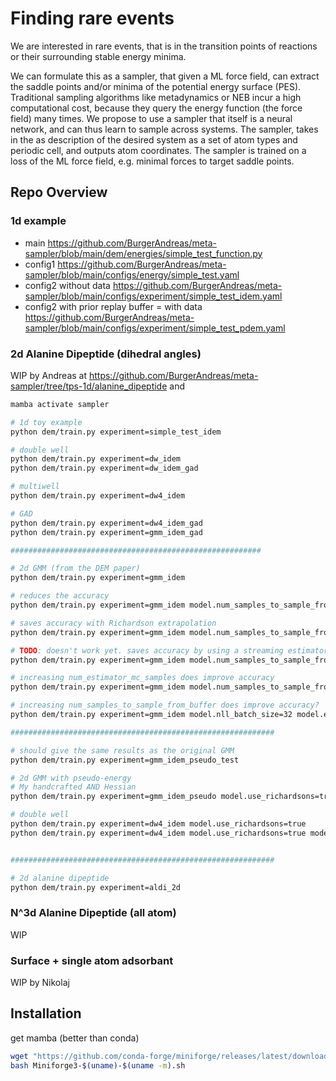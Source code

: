 # Finding rare events

We are interested in rare events, that is in the transition points of reactions or their surrounding stable energy minima.

We can formulate this as a sampler, that given a ML force field, can extract the saddle points and/or minima of the potential energy surface (PES).
Traditional sampling algorithms like metadynamics or NEB incur a high computational cost, because they query the energy function (the force field) many times. 
We propose to use a sampler that itself is a neural network, and can thus learn to sample across systems. 
The sampler, takes in the as description of the desired system as a set of atom types and periodic cell, and outputs atom coordinates. 
The sampler is trained on a loss of the ML force field, e.g. minimal forces to target saddle points.

## Repo Overview

### 1d example
- main https://github.com/BurgerAndreas/meta-sampler/blob/main/dem/energies/simple_test_function.py
- config1 https://github.com/BurgerAndreas/meta-sampler/blob/main/configs/energy/simple_test.yaml
- config2 without data https://github.com/BurgerAndreas/meta-sampler/blob/main/configs/experiment/simple_test_idem.yaml
- config2 with prior replay buffer = with data https://github.com/BurgerAndreas/meta-sampler/blob/main/configs/experiment/simple_test_pdem.yaml

### 2d Alanine Dipeptide (dihedral angles)
WIP by Andreas at https://github.com/BurgerAndreas/meta-sampler/tree/tps-1d/alanine_dipeptide and

```bash
mamba activate sampler

# 1d toy example
python dem/train.py experiment=simple_test_idem

# double well
python dem/train.py experiment=dw_idem
python dem/train.py experiment=dw_idem_gad

# multiwell
python dem/train.py experiment=dw4_idem

# GAD
python dem/train.py experiment=dw4_idem_gad
python dem/train.py experiment=gmm_idem_gad

########################################################

# 2d GMM (from the DEM paper)
python dem/train.py experiment=gmm_idem

# reduces the accuracy
python dem/train.py experiment=gmm_idem model.num_samples_to_sample_from_buffer=16 model.nll_batch_size=32 model.eval_batch_size=256 model.num_estimator_mc_samples=16

# saves accuracy with Richardson extrapolation
python dem/train.py experiment=gmm_idem model.num_samples_to_sample_from_buffer=16 model.nll_batch_size=32 model.eval_batch_size=256 model.num_estimator_mc_samples=16 model.use_richardsons=true

# TODO: doesn't work yet. saves accuracy by using a streaming estimator?
python dem/train.py experiment=gmm_idem model.num_samples_to_sample_from_buffer=16 model.nll_batch_size=32 model.eval_batch_size=256 model.streaming_batch_size=16 

# increasing num_estimator_mc_samples does improve accuracy
python dem/train.py experiment=gmm_idem model.num_samples_to_sample_from_buffer=16 model.nll_batch_size=32 model.eval_batch_size=256 

# increasing num_samples_to_sample_from_buffer does improve accuracy?
python dem/train.py experiment=gmm_idem model.nll_batch_size=32 model.eval_batch_size=256 model.num_estimator_mc_samples=16

###########################################################

# should give the same results as the original GMM
python dem/train.py experiment=gmm_idem_pseudo_test 

# 2d GMM with pseudo-energy
# My handcrafted AND Hessian
python dem/train.py experiment=gmm_idem_pseudo model.use_richardsons=true model.nll_batch_size=256

# double well
python dem/train.py experiment=dw4_idem model.use_richardsons=true 
python dem/train.py experiment=dw4_idem model.use_richardsons=true model.generate_constrained_samples=True


###########################################################

# 2d alanine dipeptide
python dem/train.py experiment=aldi_2d
```

### N^3d Alanine Dipeptide (all atom)
WIP

### Surface + single atom adsorbant
WIP by Nikolaj

## Installation
get mamba (better than conda)
```bash
wget "https://github.com/conda-forge/miniforge/releases/latest/download/Miniforge3-$(uname)-$(uname -m).sh"
bash Miniforge3-$(uname)-$(uname -m).sh
```


